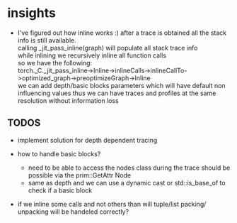 # insights
* I've figured out how inline works :)
  after a trace is obtained all the stack info is still available.\
  calling _jit_pass_inline(graph) will populate all stack trace info\
  while inlining we recursively inline all function calls\
  so we have the following:\
    torch._C._jit_pass_inline->Inline->inlineCalls->inlineCallTo->optimized_graph->preoptimizeGraph->Inline\
    we can add depth/basic blocks parameters which will have default non influencing values thus we can have traces and profiles at the same resolution without information loss

## TODOS
* implement solution for depth dependent tracing
* how to handle basic blocks?
  - need to be able to access the nodes class during the trace should be possible via the prim::GetAttr Node
  - same as depth and we can use a dynamic cast
    or std::is_base_of to check if a basic block

* if we inline some calls and not others than will tuple/list packing/ unpacking will be handeled correctly?




## 